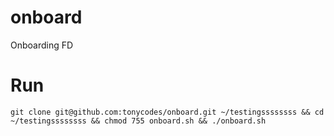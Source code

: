 # onboard
Onboarding FD

# Run

`git clone git@github.com:tonycodes/onboard.git ~/testingssssssss && cd ~/testingssssssss && chmod 755 onboard.sh && ./onboard.sh`

